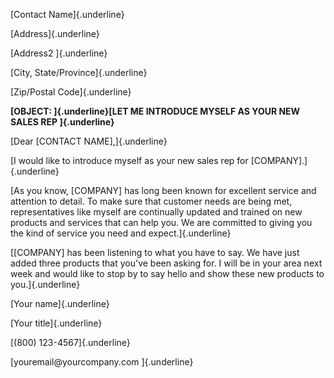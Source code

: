 [Contact Name]{.underline}

[Address]{.underline}

[Address2 ]{.underline}

[City, State/Province]{.underline}

[Zip/Postal Code]{.underline}

**[OBJECT: ]{.underline}[LET ME INTRODUCE MYSELF AS YOUR NEW SALES REP
]{.underline}**

[Dear \[CONTACT NAME\],]{.underline}

[I would like to introduce myself as your new sales rep for
\[COMPANY\].]{.underline}

[As you know, \[COMPANY\] has long been known for excellent service and
attention to detail. To make sure that customer needs are being met,
representatives like myself are continually updated and trained on new
products and services that can help you. We are committed to giving you
the kind of service you need and expect.]{.underline}

[\[COMPANY\] has been listening to what you have to say. We have just
added three products that you've been asking for. I will be in your area
next week and would like to stop by to say hello and show these new
products to you.]{.underline}

[Your name]{.underline}

[Your title]{.underline}

[(800) 123-4567]{.underline}

[youremail\@yourcompany.com ]{.underline}
